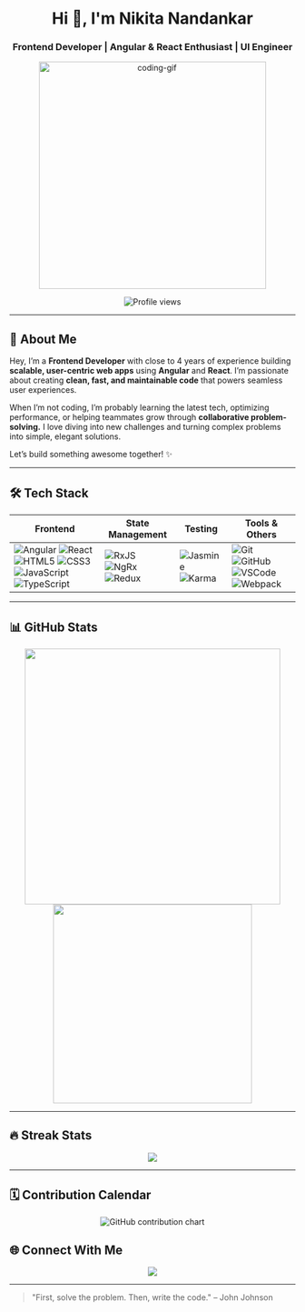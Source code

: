
<!--
**nikitaax/nikitaax** is a ✨ _special_ ✨ repository because its `README.md` (this file) appears on your GitHub profile.

Here are some ideas to get you started:

- 🔭 I’m currently working on ...
- 🌱 I’m currently learning ...
- 👯 I’m looking to collaborate on ...
- 🤔 I’m looking for help with ...
- 💬 Ask me about ...
- 📫 How to reach me: ...
- 😄 Pronouns: ...
- ⚡ Fun fact: ...
-->

<h1 align="center">Hi 👋, I'm Nikita Nandankar</h1>
<h3 align="center">Frontend Developer | Angular & React Enthusiast | UI Engineer</h3>

<p align="center">
  <img src="https://media.giphy.com/media/qgQUggAC3Pfv687qPC/giphy.gif" width="400" alt="coding-gif" />
</p>

<p align="center">
  <img src="https://komarev.com/ghpvc/?username=nikitaax&label=Profile%20views&color=FAC151&style=flat" alt="Profile views" />
</p>

---

## 🚀 About Me

Hey, I’m a **Frontend Developer** with close to 4 years of experience building **scalable, user-centric web apps** using **Angular** and **React**. I’m passionate about creating **clean, fast, and maintainable code** that powers seamless user experiences.

When I’m not coding, I’m probably learning the latest tech, optimizing performance, or helping teammates grow through **collaborative problem-solving.** I love diving into new challenges and turning complex problems into simple, elegant solutions.

Let’s build something awesome together! ✨

---

## 🛠️ Tech Stack

| Frontend | State Management | Testing | Tools & Others |
|---------|------------------|---------|----------------|
| ![Angular](https://img.shields.io/badge/-Angular-DD0031?style=flat&logo=angular&logoColor=white) ![React](https://img.shields.io/badge/-React-20232A?style=flat&logo=react&logoColor=61DAFB) ![HTML5](https://img.shields.io/badge/-HTML5-E34F26?style=flat&logo=html5&logoColor=white) ![CSS3](https://img.shields.io/badge/-CSS3-1572B6?style=flat&logo=css3) ![JavaScript](https://img.shields.io/badge/JavaScript-323330?style=flat=javascript&logoColor=F7DF1E) ![TypeScript](https://img.shields.io/badge/TypeScript-007ACC?style=flat=typescript&logoColor=white)| ![RxJS](https://img.shields.io/badge/-RxJS-B7178C?style=flat&logo=reactivex&logoColor=white) ![NgRx](https://img.shields.io/badge/-NgRx-8A2BE2?style=flat) ![Redux](https://img.shields.io/badge/-Redux-764ABC?style=flat&logo=redux&logoColor=white) | ![Jasmine](https://img.shields.io/badge/-Jasmine-8A4182?style=flat) ![Karma](https://img.shields.io/badge/-Karma-08A8A5?style=flat) | ![Git](https://img.shields.io/badge/-Git-F05032?style=flat&logo=git&logoColor=white) ![GitHub](https://img.shields.io/badge/-GitHub-181717?style=flat&logo=github) ![VSCode](https://img.shields.io/badge/-VSCode-007ACC?style=flat&logo=visual-studio-code) ![Webpack](https://img.shields.io/badge/-Webpack-8DD6F9?style=flat&logo=webpack) |

---

## 📊 GitHub Stats

<p align="center">
  <img src="https://github-readme-stats.vercel.app/api?username=nikitaax&show_icons=true&theme=buefy" width="450"/>
  <img src="https://github-readme-stats.vercel.app/api/top-langs/?username=nikitaax&layout=compact&theme=buefy" width="350"/>
</p>

---

## 🔥 Streak Stats

<p align="center">
  <img src="https://github-readme-streak-stats.herokuapp.com/?user=nikitaax&theme=buefy&hide_border=false" />
</p>

---

## 🗓️ Contribution Calendar

<p align="center">
  <img src="https://ghchart.rshah.org/nikitaax" alt="GitHub contribution chart" />
</p>

## 🌐 Connect With Me

<p align="center">
  <a href="https://www.linkedin.com/in/nikita-nandankar/"><img src="https://img.shields.io/badge/-LinkedIn-0A66C2?style=flat&logo=linkedin&logoColor=white" /></a>
</p>

---

> "First, solve the problem. Then, write the code." – John Johnson
